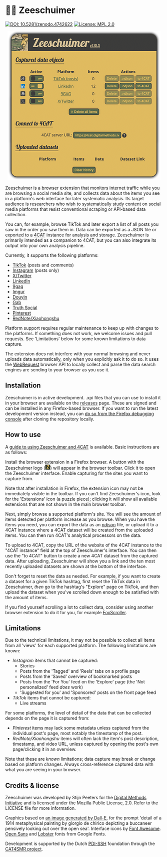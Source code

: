 # 🏴‍☠️ Zeeschuimer

[![DOI: 10.5281/zenodo.4742622](https://zenodo.org/badge/DOI/10.5281/zenodo.6826877.svg)](https://doi.org/10.5281/zenodo.6826877)
[![License: MPL 2.0](https://img.shields.io/badge/license-MPL--2.0-informational)](https://github.com/digitalmethodsinitiative/4cat/blob/master/LICENSE)

<p align="center"><img alt="A screenshot of Zeeschuimer's status window" src="images/example_screenshot.png"></p>

Zeeschuimer is a browser extension that monitors internet traffic while you are browsing a social media site, and 
collects data about the items you see in a platform's web interface for later systematic analysis. Its target audience
is researchers who wish to systematically study content on social media platforms that resist conventional scraping or 
API-based data collection.

You can, for example, browse TikTok and later export a list of all posts you saw in the order you saw them in. Data can 
be exported as a JSON file or exported to a [4CAT](https://github.com/digitalmethodsinitiative/4cat) instance for 
analysis and storage. Zeeschuimer is primarily intended as a companion to 4CAT, but you can also integrate its output
into your own analysis pipeline.

Currently, it supports the following platforms:
* [TikTok](https://www.tiktok.com) (posts and comments)
* [Instagram](https://www.instagram.com) (posts only)
* [X/Twitter](https://www.x.com)
* [LinkedIn](https://www.linkedin.com)
* [9gag](https://9gag.com)
* [Imgur](https://imgur.com)
* [Douyin](https://douyin.com)
* [Gab](https://gab.com)
* [Truth Social](https://truth.social)
* [Pinterest](https://pinterest.com)
* [RedNote/Xiaohongshu](https://xiaohongshu.com)

Platform support requires regular maintenance to keep up with changes to the platforms. If something does not work, we
welcome issues and pull requests. See 'Limitations' below for some known limitations to data capture.

The extension does not interfere with your normal browsing and never uploads data automatically, only when you
explicitly ask it to do so. It uses the
[WebRequest](https://developer.mozilla.org/en-US/docs/Mozilla/Add-ons/WebExtensions/API/webRequest) browser API to
locally collect and parse the data search engines are sending to your browser as you use it.

## Installation
Zeeschuimer is in active development. .xpi files that you can use to install it in your browser are available on the 
[releases](https://github.com/digitalmethodsinitiative/zeeschuimer/releases) page. These are signed and can be installed 
in any Firefox-based browser. If you want to run the latest development version instead, you can [do so from the Firefox
debugging console](https://www.youtube.com/watch?v=J7el77F1ckg) after cloning the repository locally.

## How to use
A [guide to using Zeeschuimer and 4CAT](https://tinyurl.com/nmrw-zeeschuimer-tiktok) is available. Basic instructions 
are as follows: 

Install the browser extension in a Firefox browser. A button with the Zeeschuimer logo (<img alt="Zeeschuimer's browser icon, a yellow 'Z' on a green background" src="images/zeeschuimer-16.png">) will appear in the browser toolbar. Click it 
to open the Zeeschuimer interface. Enable capturing for the sites you want to capture from.

Note that after installation in Firefox, the extension icon may not be immediately visible in the toolbar. If you can't 
find Zeeschuimer's icon, look for the 'Extensions' icon (a puzzle piece); clicking it will show all available extensions 
that are not shown in the main browser toolbar.

Next, simply browse a supported platform's site. You will see the amount of items detected per platform increase as you 
browse. When you have the items you need, you can export the data as an [ndjson](https://ndjson.org) file, or upload it
to a 4CAT instance where a 4CAT dataset will be created from the uploaded items. You can then run 4CAT's analytical 
processors on the data.

To upload to 4CAT, copy the URL of the website of the 4CAT instance to the "4CAT instance" field at the top of 
Zeeschuimer's interface. You can then use the "to 4CAT" button to create a new 4CAT dataset from the captured data. 
After uploading, Zeeschuimer will show you a link and the ten most recently uploaded datasets are shown at the bottom of
the interface.

Don't forget to reset the data as needed. For example, if you want to create a dataset for a given TikTok hashtag, first
reset the TikTok data in Zeeschuimer, _then_ go to the hashtag's "Explore" page on TikTok, and then upload the dataset
when you've scrolled down enough to be satisfied with the amount of items.

If you find yourself scrolling a lot to collect data, consider using another browser extension to do it for you, for 
example [FoxScroller](https://addons.mozilla.org/en-US/firefox/addon/foxscroller/).

## Limitations

Due to the technical limitations, it may not be possible to collect all items from all 'views' for each supported 
platform. The following limitations are known:

* *Instagram* items that cannot be captured:
  * Stories
  * Posts from the 'Tagged' and 'Reels' tabs on a profile page
  * Posts from the 'Saved' overview of bookmarked posts
  * Posts from the 'For You' feed on the 'Explore' page (the 'Not personalized' feed _does_ work)
  * 'Suggested for you' and 'Sponsored' posts on the front page feed
* *TikTok* items that cannot be captured:
  * Live streams

For some platforms, the level of detail of the data that can be collected depends on the page it is captured from:

* *Pinterest* items may lack some metadata unless captured from the individual post's page, most notably the timestamp 
  of the post.
* *RedNote/Xiaohongshu* items will often lack the item's post description, timestamp, and video URL, unless captured by 
  opening the post's own page/clicking it in an overview.

Note that these are *known* limitations; data capture may break or change based on platform changes. Always 
cross-reference captured data with what you are seeing in your browser.

## Credits & license
Zeeschuimer was developed by Stijn Peeters for the [Digital Methods Initiative](https://digitalmethods.net) and is 
licensed under the Mozilla Public License, 2.0. Refer to the LICENSE file for more information.

Graphics based on [an image generated by Dall-E](https://labs.openai.com/s/oWvGAHC0pxwWV3bNLfENu7AV), for the prompt 
'detail of a 1914 metaphysical painting by giorgio de chirico depicting a buccaneer pensively looking out over the open 
sea'. Interface icons by [Font Awesome](https://fontawesome.com/license/free). 
[Open Sans](https://fonts.google.com/specimen/Open+Sans) and [Lobster](https://fonts.google.com/specimen/Lobster) fonts 
from Google Fonts.

Development is supported by the Dutch [PDI-SSH](https://pdi-ssh.nl/en/) foundation through the [CAT4SMR 
project](https://cat4smr.humanities.uva.nl/).
